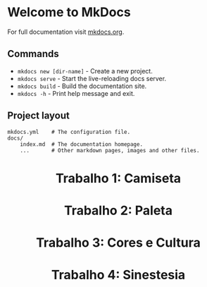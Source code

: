 # Welcome to MkDocs

For full documentation visit [mkdocs.org](https://www.mkdocs.org).

## Commands

* `mkdocs new [dir-name]` - Create a new project.
* `mkdocs serve` - Start the live-reloading docs server.
* `mkdocs build` - Build the documentation site.
* `mkdocs -h` - Print help message and exit.

## Project layout

    mkdocs.yml    # The configuration file.
    docs/
        index.md  # The documentation homepage.
        ...       # Other markdown pages, images and other files.


<div style="text-align: center;">
  <h1>Trabalho 1: Camiseta</h1>
</div>

<div style="text-align: center;">
  <h1>Trabalho 2: Paleta</h1>
</div>

<div style="text-align: center;">
  <h1>
Trabalho 3: Cores e Cultura</h1>
</div>

<div style="text-align: center;">
  <h1>
Trabalho 4: Sinestesia</h1>
</div>



